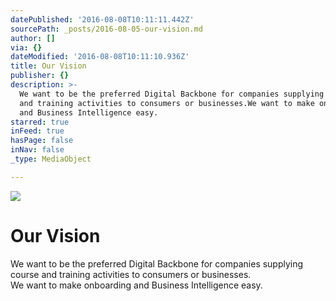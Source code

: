 ```yaml
---
datePublished: '2016-08-08T10:11:11.442Z'
sourcePath: _posts/2016-08-05-our-vision.md
author: []
via: {}
dateModified: '2016-08-08T10:11:10.936Z'
title: Our Vision
publisher: {}
description: >-
  We want to be the preferred Digital Backbone for companies supplying course
  and training activities to consumers or businesses.We want to make onboarding
  and Business Intelligence easy.
starred: true
inFeed: true
hasPage: false
inNav: false
_type: MediaObject

---
```

![](https://the-grid-user-content.s3-us-west-2.amazonaws.com/a1ab784e-2d1b-4506-9b11-5ff7447e8283.jpg)

# Our Vision

We want to be the preferred Digital Backbone for companies supplying course and training activities to consumers or businesses.  
We want to make onboarding and Business Intelligence easy.